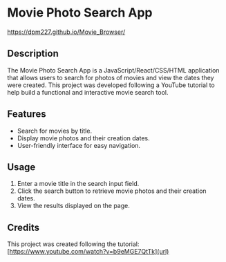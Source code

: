 # Movie Photo Search App

[https://dpm227.github.io/Movie_Browser/
](url)
## Description

The Movie Photo Search App is a JavaScript/React/CSS/HTML application that allows users to search for photos of movies and view the dates they were created. This project was developed following a YouTube tutorial to help build a functional and interactive movie search tool.

## Features

- Search for movies by title.
- Display movie photos and their creation dates.
- User-friendly interface for easy navigation.

## Usage

 1. Enter a movie title in the search input field.
 2. Click the search button to retrieve movie photos and their creation dates.
 3. View the results displayed on the page.

## Credits

This project was created following the tutorial: [https://www.youtube.com/watch?v=b9eMGE7QtTk](url)
